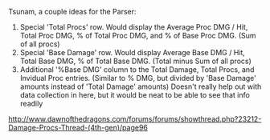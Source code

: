 Tsunam, a couple ideas for the Parser:
1) Special 'Total Procs' row. Would display the Average Proc DMG / Hit, Total Proc DMG, % of Total Proc DMG, and % of Base Proc DMG. (Sum of all procs)
2) Special 'Base Damage' row. Would display Average Base DMG / Hit, Total Base DMG, % of Total Base DMG. (Total minus Sum of all procs)
3) Additional '%Base DMG' column to the Total Damage, Total Procs, and Invidual Proc entries. (Similar to % DMG, but divided by 'Base Damage' amounts instead of 'Total Damage' amounts)
Doesn't really help out with data collection in here, but it would be neat to be able to see that info readily

http://www.dawnofthedragons.com/forums/forums/showthread.php?23212-Damage-Procs-Thread-(4th-gen)/page96

